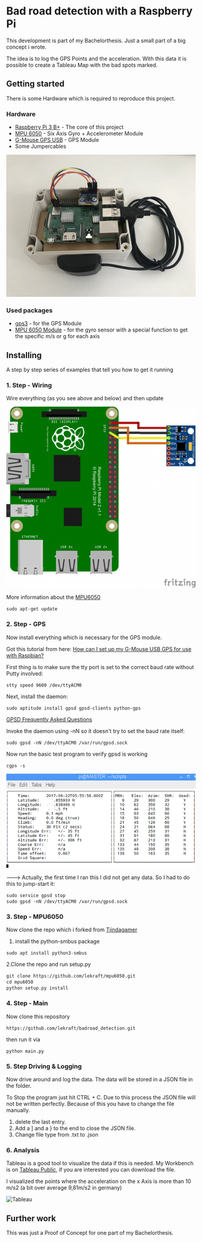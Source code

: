 # Bad road detection with a Raspberry Pi

This development is part of my Bachelorthesis. Just a small part of a big concept i wrote.

The idea is to log the GPS Points and the acceleration. With this data it is possible to create a Tableau Map with the bad spots marked.

## Getting started
There is some Hardware which is required to reproduce this project.

### Hardware

* [Raspberry Pi 3 B+](https://www.conrad.de/de/p/raspberry-pi-3-b-1-gb-4-x-1-4-ghz-raspberry-pi-1668026.html) - The core of this project
* [MPU 6050](https://www.invensense.com/products/motion-tracking/6-axis/mpu-6050/) - Six Axis Gyro + Accelerometer Module
* [G-Mouse GPS USB](https://www.amazon.de/USB-GPS-Modul-Navigation-funktioniert-wasserdicht-staubabweisend/dp/B07LBWF1P7/ref=asc_df_B07LBWF1P7/?tag=googshopde-21&linkCode=df0&hvadid=310652715332&hvpos=1o1&hvnetw=g&hvrand=12591051512553471016&hvpone=&hvptwo=&hvqmt=&hvdev=c&hvdvcmdl=&hvlocint=&hvlocphy=9042192&hvtargid=pla-660323231009&psc=1&th=1&psc=1&tag=&ref=&adgrpid=64570534231&hvpone=&hvptwo=&hvadid=310652715332&hvpos=1o1&hvnetw=g&hvrand=12591051512553471016&hvqmt=&hvdev=c&hvdvcmdl=&hvlocint=&hvlocphy=9042192&hvtargid=pla-660323231009) - GPS Module
* Some Jumpercables

![Prototyp](pictures/Prototyp.jpg)

### Used packages

* [gps3](https://pypi.org/project/gps3/) - for the GPS Module
* [MPU 6050 Module](https://github.com/lekraft/mpu6050) - for the gyro sensor with a special function to get the specific m/s or g for each axis


## Installing

A step by step series of examples that tell you how to get it running

### 1. Step - Wiring
Wire everything (as you see above and below) and then update

![Wiring MPU6050](pictures/GY-521_accelerometer_Gyroscope_Steckplatine-524x500.png)

More information about the [MPU6050](https://tutorials-raspberrypi.de/rotation-und-beschleunigung-mit-dem-raspberry-pi-messen/)

```
sudo apt-get update
```



### 2. Step - GPS
Now install everything which is necessary for the GPS module.

Got this tutorial from here: [How can I set up my G-Mouse USB GPS for use with Raspbian?](https://raspberrypi.stackexchange.com/questions/68816/how-can-i-set-up-my-g-mouse-usb-gps-for-use-with-raspbian)

First thing is to make sure the tty port is set to the correct baud rate without Putty involved:
```
stty speed 9600 /dev/ttyACM0
```
Next, install the daemon:

```
sudo aptitude install gpsd gpsd-clients python-gps
```
[GPSD Frequently Asked Questions](http://www.catb.org/gpsd/faq.html)

Invoke the daemon using -nN so it doesn't try to set the baud rate itself:
```
sudo gpsd -nN /dev/ttyACM0 /var/run/gpsd.sock
```
Now run the basic test program to verify gpsd is working
```
cgps -s
```

![Logging](pictures/EL8Ev.png)

---> Actually, the first time I ran this I did not get any data. So I had to do this to jump-start it:
```
sudo service gpsd stop
sudo gpsd -nN /dev/ttyACM0 /var/run/gpsd.sock
```

### 3. Step - MPU6050
Now clone the repo which i forked from [Tjindagamer](https://github.com/Tijndagamer/mpu6050)

1. install the python-smbus package
```
sudo apt install python3-smbus
```

2.Clone the repo and run setup.py
```
git clone https://github.com/lekraft/mpu6050.git
cd mpu6050
python setup.py install
```


### 4. Step - Main
Now clone this repository
```
https://github.com/lekraft/badroad_detection.git
```

then run it via
```
python main.py
```

### 5. Step Driving & Logging
Now drive around and log the data. The data will be stored in a JSON file in the folder.

To Stop the program just hit CTRL + C.
Due to this process the JSON file will not be written perfectly. Because of this you have to change the file manually.
1. delete the last entry.
2. Add a ] and a } to the end to close the JSON file.
3. Change file type from .txt to .json

### 6. Analysis
Tableau is a good tool to visualize the data if this is needed.
My Workbench is on [Tableau Public](https://public.tableau.com/views/badroad_detection/Blatt1?:embed=y&:display_count=yes&publish=yes&:origin=viz_share_link), if you are interested you can download the file.

I visualized the points where the acceleration on the x Axis is more than 10 m/s2 (a bit over average 9,81m/s2 in germany)

![Tableau](pictures/tableau_screenshot.png)

## Further work
This was just a Proof of Concept for one part of my Bachelorthesis.
